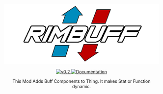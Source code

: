 <p align="center">
    <img src="https://github.com/jhjjgu0115/RimBuff/blob/master/About/Preview.png" alt="JecsTools" />
</p>
<p align="center">
  <a href="https://github.com/jhjjgu0115/RimBuff/releases">
    <img src="https://img.shields.io/badge/release-v0.1-0066cc.svg?style=flat" alt="v0.2" />
  </a>
  <a href="https://github.com/jhjjgu0115/RimBuff/wiki">
    <img src="https://img.shields.io/badge/documentation-Wiki-cc0303.svg?style=flat" alt="Documentation" />
  </a>
</p>

<p align="center">
 This Mod Adds Buff Components to Thing. It makes Stat or Function dynamic.
</p>

